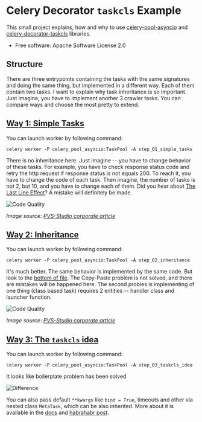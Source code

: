 Celery Decorator `taskcls` Example
===============

This small project explains, how and why to use [celery-pool-asyncio](https://pypi.org/project/celery-pool-asyncio/) and [celery-decorator-taskcls](https://pypi.org/project/celery-decorator-taskcls/) libraries.

* Free software: Apache Software License 2.0

Structure
--------

There are three entrypoints containing the tasks with the same signatures and doing the same thing, but implemented in a different way. Each of them contain two tasks. I want to explain why task inheritance is so important. Just imagine, you have to implement another 3 crawler tasks. You can compare ways and choose the most pretty to extend.


[Way 1: Simple Tasks](https://github.com/kai3341/celery-decorator-taskcls-example/blob/master/step_01_simple_tasks.py)
--------

You can launch worker by following command:

```
celery worker -P celery_pool_asyncio:TaskPool -A step_01_simple_tasks
```

There is no inheritance here. Just imagine -- you have to change behavior of these tasks. For example, you have to check response status code and retry the http request if response status is not equals 200. To reach it, you have to change the code of each task. Then imagine, the number of tasks is not 2, but 10, and you have to change each of them. Did you hear about [The Last Line Effect](https://www.viva64.com/en/b/0260/)? A mistake will definitely be made.

![Code Quality](https://hsto.org/getpro/habr/post_images/df2/7f4/bcd/df27f4bcd139790b322570ee2f48e1ab.png)

*Image source: [PVS-Studio corporate article](https://habr.com/en/company/pvs-studio/blog/472492/)*

[Way 2: Inheritance](https://github.com/kai3341/celery-decorator-taskcls-example/blob/master/step_02_inheritance.py)
--------

You can launch worker by following command:

```
celery worker -P celery_pool_asyncio:TaskPool -A step_02_inheritance
```

It's much better. The same behavior is implemented by the same code. But look to the [bottom of file](https://github.com/kai3341/celery-decorator-taskcls-example/blob/master/step_02_inheritance.py#L47). The Copy-Paste problem is not solved, and there are mistakes will be happened here. The second probles is implementing of one thing (class based task) requires 2 entities -- handler class and launcher function.

![Code Quality](https://import.viva64.com/docx/blog/0644_Haiku_3/image1.png)

*Image source: [PVS-Studio corporate article](https://habr.com/en/company/pvs-studio/blog/461253/)*

[Way 3: The `taskcls` idea](https://github.com/kai3341/celery-decorator-taskcls-example/blob/master/step_03_taskcls_idea.py)
--------

You can launch worker by following command:

```
celery worker -P celery_pool_asyncio:TaskPool -A step_03_taskcls_idea
```

It looks like boilerplate problem has been solved

![Difference](https://camo.githubusercontent.com/86d73c65187de35c988dfa361f007f1b63e1cc52/68747470733a2f2f686162726173746f726167652e6f72672f776562742f6f722f746f2f71642f6f72746f71646964616e62727631647470636231643578647275302e706e67)

You can also pass default `**kwargs` like `bind = True`, timeouts and other via nested class `MetaTask`, which can be also inherited. More about it is available in the [docs](https://pypi.org/project/celery-decorator-taskcls/) and [habrahabr post](https://habr.com/ru/post/470547/).

